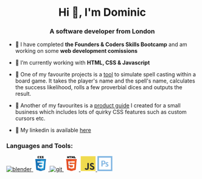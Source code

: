 <h1 align="center">Hi 👋, I'm Dominic</h1>
<h3 align="center">A software developer from London</h3>

- 🔭 I have completed **the Founders & Coders Skills Bootcamp** and am working on some **web development comissions**

- 🌱 I’m currently working with **HTML, CSS & Javascript**

- 🎲 One of my favourite projects is a <a href="https://dfllinton.github.io/Blank-Spell-Card-Mechanism/">tool</a> to simulate spell casting within a board game. It takes the player's name and the spell's name, calculates the success likelihood, rolls a few proverbial dices and outputs the result.
 - 📖 Another of my favourites is a <a href="https://dfllinton.github.io/Product-Guide/">product guide</a> I created for a small business which includes lots of quirky CSS features such as custom cursors etc.

- 📄 My linkedin is available <a href="https://www.linkedin.com/in/d-f-l-linton/">here</a>

<h3 align="left">Languages and Tools:</h3>
<p align="left"> <a href="https://www.blender.org/" target="_blank" rel="noreferrer"> <img src="https://download.blender.org/branding/community/blender_community_badge_white.svg" alt="blender" width="40" height="40"/> </a> <a href="https://www.w3schools.com/css/" target="_blank" rel="noreferrer"> <img src="https://raw.githubusercontent.com/devicons/devicon/master/icons/css3/css3-original-wordmark.svg" alt="css3" width="40" height="40"/> </a> <a href="https://git-scm.com/" target="_blank" rel="noreferrer"> <img src="https://www.vectorlogo.zone/logos/git-scm/git-scm-icon.svg" alt="git" width="40" height="40"/> </a> <a href="https://www.w3.org/html/" target="_blank" rel="noreferrer"> <img src="https://raw.githubusercontent.com/devicons/devicon/master/icons/html5/html5-original-wordmark.svg" alt="html5" width="40" height="40"/> </a> <a href="https://developer.mozilla.org/en-US/docs/Web/JavaScript" target="_blank" rel="noreferrer"> <img src="https://raw.githubusercontent.com/devicons/devicon/master/icons/javascript/javascript-original.svg" alt="javascript" width="40" height="40"/> </a> <a href="https://www.photoshop.com/en" target="_blank" rel="noreferrer"> <img src="https://raw.githubusercontent.com/devicons/devicon/master/icons/photoshop/photoshop-line.svg" alt="photoshop" width="40" height="40"/> </a> </p>
